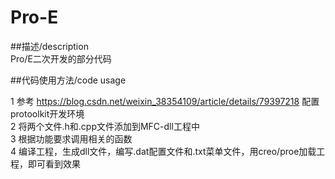 # Pro-E

##描述/description  
Pro/E二次开发的部分代码


##代码使用方法/code usage  

1 参考 https://blog.csdn.net/weixin_38354109/article/details/79397218 配置protoolkit开发环境  
2 将两个文件.h和.cpp文件添加到MFC-dll工程中  
3 根据功能要求调用相关的函数  
4 编译工程，生成dll文件，编写.dat配置文件和.txt菜单文件，用creo/proe加载工程，即可看到效果  
